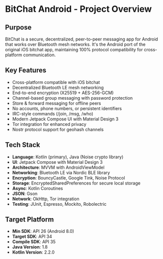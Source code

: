 # BitChat Android - Project Overview

## Purpose
BitChat is a secure, decentralized, peer-to-peer messaging app for Android that works over Bluetooth mesh networks. It's the Android port of the original iOS bitchat app, maintaining 100% protocol compatibility for cross-platform communication.

## Key Features
- Cross-platform compatible with iOS bitchat
- Decentralized Bluetooth LE mesh networking
- End-to-end encryption (X25519 + AES-256-GCM)
- Channel-based group messaging with password protection
- Store & forward messaging for offline peers
- No accounts, phone numbers, or persistent identifiers
- IRC-style commands (/join, /msg, /who)
- Modern Jetpack Compose UI with Material Design 3
- Tor integration for enhanced privacy
- Nostr protocol support for geohash channels

## Tech Stack
- **Language**: Kotlin (primary), Java (Noise crypto library)
- **UI**: Jetpack Compose with Material Design 3
- **Architecture**: MVVM with AndroidViewModel
- **Networking**: Bluetooth LE via Nordic BLE library
- **Encryption**: BouncyCastle, Google Tink, Noise Protocol
- **Storage**: EncryptedSharedPreferences for secure local storage
- **Async**: Kotlin Coroutines
- **JSON**: Gson
- **Network**: OkHttp, Tor integration
- **Testing**: JUnit, Espresso, Mockito, Robolectric

## Target Platform
- **Min SDK**: API 26 (Android 8.0)
- **Target SDK**: API 34
- **Compile SDK**: API 35
- **Java Version**: 1.8
- **Kotlin Version**: 2.2.0